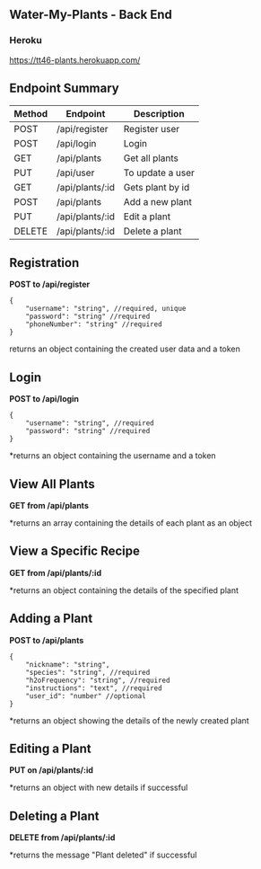 ## Water-My-Plants - Back End

### Heroku

https://tt46-plants.herokuapp.com/

## Endpoint Summary

| Method | Endpoint                | Description            |
| ------ | ----------------------- | ---------------------- |
| POST   | /api/register           | Register user          |
| POST   | /api/login              | Login                  |
| GET    | /api/plants             | Get all plants         |
| PUT    | /api/user               | To update a user
| GET    | /api/plants/:id         | Gets plant by id       |
| POST   | /api/plants             | Add a new plant        |
| PUT    | /api/plants/:id         | Edit a plant           |
| DELETE | /api/plants/:id         | Delete a plant         |

## Registration

**POST to /api/register**

```
{
    "username": "string", //required, unique
    "password": "string" //required
    "phoneNumber": "string" //required
}
```

returns an object containing the created user data and a token

## Login

**POST to /api/login**

```
{
    "username": "string", //required
    "password": "string" //required
}
```

\*returns an object containing the username and a token

## View All Plants

**GET from /api/plants**

\*returns an array containing the details of each plant as an object

## View a Specific Recipe

**GET from /api/plants/:id**

\*returns an object containing the details of the specified plant

## Adding a Plant

**POST to /api/plants**

```
{
    "nickname": "string",
    "species": "string", //required
    "h2oFrequency": "string", //required
    "instructions": "text", //required
    "user_id": "number" //optional
}
```

\*returns an object showing the details of the newly created plant

## Editing a Plant

**PUT on /api/plants/:id**

\*returns an object with new details if successful

## Deleting a Plant

**DELETE from /api/plants/:id**

\*returns the message "Plant deleted" if successful
